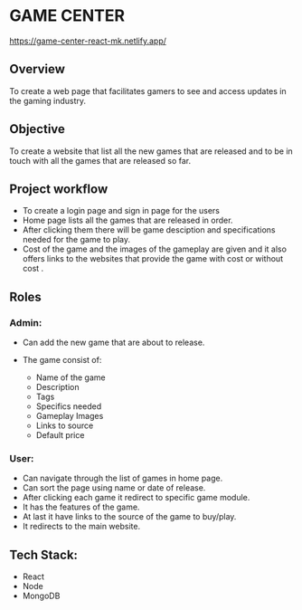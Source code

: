 # GAME CENTER    
https://game-center-react-mk.netlify.app/


## Overview


To create a web page that facilitates gamers to see and access updates in the gaming industry.


## Objective


To create a website that list all the new games that are released and to be in touch with all the games that are released so far.


## Project workflow

- To create a login page and sign in page for the users
- Home page lists all the games that are released in order.
- After clicking  them there will be game desciption and specifications needed for the game to play.
- Cost of the game and the images of the gameplay are given  and it also offers links to the websites that provide the game with cost or without cost .

## Roles

### Admin:

- Can add the new game that are about to release.

- The game consist of:

    - Name of the game
    - Description
    - Tags
    - Specifics needed
    - Gameplay Images
    - Links to source
    - Default price


### User:

- Can navigate through the list of games in home page.
- Can sort the page using name or date of release.
- After clicking each game it redirect to specific game module.
- It has the features of the game.
- At last it have links to the source of the game to buy/play.
- It redirects to the main website. 


## Tech Stack:

- React
- Node 
- MongoDB
